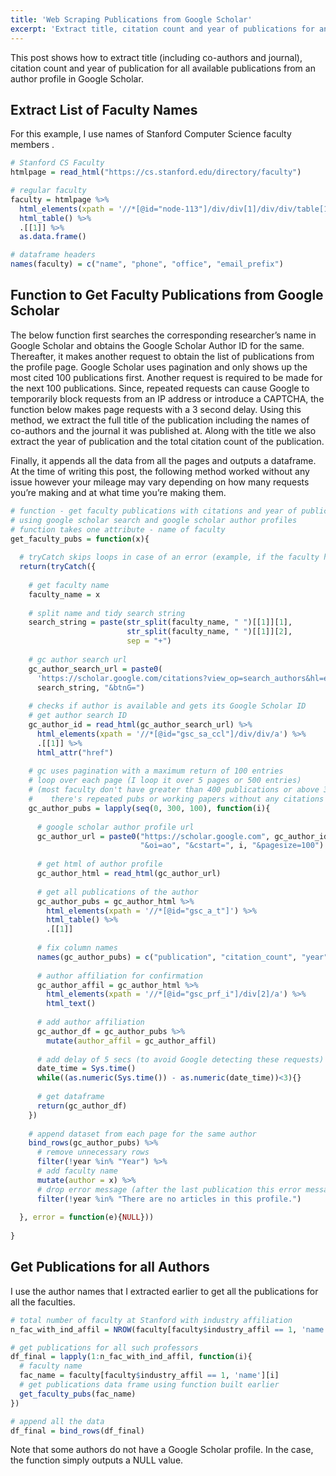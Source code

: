 ```yaml
---
title: 'Web Scraping Publications from Google Scholar'
excerpt: 'Extract title, citation count and year of publications for an author from Google Scholar.'
---
```


This post shows how to extract title (including co-authors and journal),
citation count and year of publication for all available publications
from an author profile in Google Scholar.

## Extract List of Faculty Names

For this example, I use names of Stanford Computer Science faculty
members .

``` r
# Stanford CS Faculty
htmlpage = read_html("https://cs.stanford.edu/directory/faculty")

# regular faculty
faculty = htmlpage %>%
  html_elements(xpath = '//*[@id="node-113"]/div/div[1]/div/div/table[1]') %>%
  html_table() %>%
  .[[1]] %>%
  as.data.frame()

# dataframe headers
names(faculty) = c("name", "phone", "office", "email_prefix")
```

## Function to Get Faculty Publications from Google Scholar

The below function first searches the corresponding researcher’s name in
Google Scholar and obtains the Google Scholar Author ID for the same.
Thereafter, it makes another request to obtain the list of publications
from the profile page. Google Scholar uses pagination and only shows up
the most cited 100 publications first. Another request is required to be
made for the next 100 publications. Since, repeated requests can cause
Google to temporarily block requests from an IP address or introduce a
CAPTCHA, the function below makes page requests with a 3 second delay.
Using this method, we extract the full title of the publication
including the names of co-authors and the journal it was published at.
Along with the title we also extract the year of publication and the
total citation count of the publication.

Finally, it appends all the data from all the pages and outputs a
dataframe. At the time of writing this post, the following method worked
without any issue however your mileage may vary depending on how many
requests you’re making and at what time you’re making them.

``` r
# function - get faculty publications with citations and year of publications
# using google scholar search and google scholar author profiles
# function takes one attribute - name of faculty
get_faculty_pubs = function(x){ 
  
  # tryCatch skips loops in case of an error (example, if the faculty has no Google Scholar profile)
  return(tryCatch({
    
    # get faculty name
    faculty_name = x
    
    # split name and tidy search string
    search_string = paste(str_split(faculty_name, " ")[[1]][1], 
                          str_split(faculty_name, " ")[[1]][2], 
                          sep = "+")
    
    # gc author search url
    gc_author_search_url = paste0(
      'https://scholar.google.com/citations?view_op=search_authors&hl=en&mauthors=',
      search_string, "&btnG=")
    
    # checks if author is available and gets its Google Scholar ID
    # get author search ID
    gc_author_id = read_html(gc_author_search_url) %>%
      html_elements(xpath = '//*[@id="gsc_sa_ccl"]/div/div/a') %>%
      .[[1]] %>%
      html_attr("href")
    
    # gc uses pagination with a maximum return of 100 entries 
    # loop over each page (I loop it over 5 pages or 500 entries) 
    # (most faculty don't have greater than 400 publications or above 300 
    #    there's repeated pubs or working papers without any citations or year)  
    gc_author_pubs = lapply(seq(0, 300, 100), function(i){
      
      # google scholar author profile url
      gc_author_url = paste0("https://scholar.google.com", gc_author_id,
                             "&oi=ao", "&cstart=", i, "&pagesize=100")
      
      # get html of author profile
      gc_author_html = read_html(gc_author_url)
      
      # get all publications of the author
      gc_author_pubs = gc_author_html %>%
        html_elements(xpath = '//*[@id="gsc_a_t"]') %>%
        html_table() %>%
        .[[1]]
      
      # fix column names
      names(gc_author_pubs) = c("publication", "citation_count", "year")
      
      # author affiliation for confirmation
      gc_author_affil = gc_author_html %>%
        html_elements(xpath = '//*[@id="gsc_prf_i"]/div[2]/a') %>%
        html_text()
      
      # add author affiliation
      gc_author_df = gc_author_pubs %>%
        mutate(author_affil = gc_author_affil)
      
      # add delay of 5 secs (to avoid Google detecting these requests)
      date_time = Sys.time()
      while((as.numeric(Sys.time()) - as.numeric(date_time))<3){}
      
      # get dataframe
      return(gc_author_df)
    })
    
    # append dataset from each page for the same author
    bind_rows(gc_author_pubs) %>%
      # remove unnecessary rows
      filter(!year %in% "Year") %>% 
      # add faculty name
      mutate(author = x) %>%
      # drop error message (after the last publication this error message gets added)
      filter(!year %in% "There are no articles in this profile.")
    
  }, error = function(e){NULL}))
  
}
```

## Get Publications for all Authors

I use the author names that I extracted earlier to get all the
publications for all the faculties.

``` r
# total number of faculty at Stanford with industry affiliation
n_fac_with_ind_affil = NROW(faculty[faculty$industry_affil == 1, 'name'])

# get publications for all such professors
df_final = lapply(1:n_fac_with_ind_affil, function(i){
  # faculty name
  fac_name = faculty[faculty$industry_affil == 1, 'name'][i]
  # get publications data frame using function built earlier
  get_faculty_pubs(fac_name)
})

# append all the data
df_final = bind_rows(df_final)
```

Note that some authors do not have a Google Scholar profile. In the
case, the function simply outputs a NULL value.